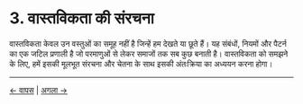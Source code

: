 # 3. वास्तविकता की संरचना

वास्तविकता केवल उन वस्तुओं का समूह नहीं है जिन्हें हम देखते या छूते हैं। यह संबंधों, नियमों और पैटर्न का एक जटिल प्रणाली है जो परमाणुओं से लेकर समाजों तक सब कुछ बनाती है। वास्तविकता को समझने के लिए, हमें इसकी मूलभूत संरचना और चेतना के साथ इसकी अंतःक्रिया का अध्ययन करना होगा।

---
<div class="navigation-links">
<a href="02_अस्तित्व_का_प्रश्न.md" class="nav-link prev-link">← वापस</a> | <a href="04_चेतना_की_भूमिका.md" class="nav-link next-link">अगला →</a>
</div>
